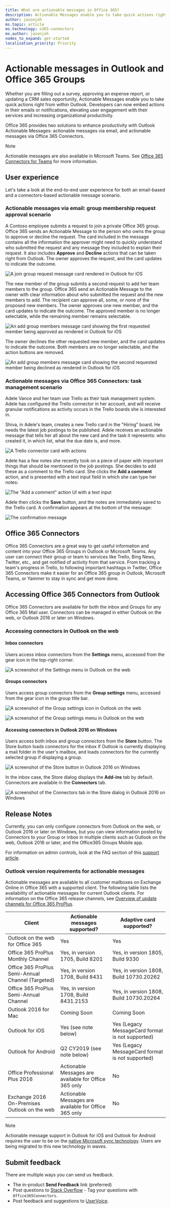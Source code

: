 ```yaml
---
title: What are actionable messages in Office 365?
description: Actionable Messages enable you to take quick actions right from within Outlook.
author: jasonjoh
ms.topic: article
ms.technology: o365-connectors
ms.author: jasonjoh
nodes_to_expand: get-started
localization_priority: Priority
---
```


# Actionable messages in Outlook and Office 365 Groups

Whether you are filling out a survey, approving an expense report, or updating a CRM sales opportunity, Actionable Messages enable you to take quick actions right from within Outlook. Developers can now embed actions in their emails or notifications, elevating user engagement with their services and increasing organizational productivity.

Office 365 provides two solutions to enhance productivity with Outlook Actionable Messages: actionable messages via email, and actionable messages via Office 365 Connectors.

> [!NOTE]
> Actionable messages are also available in Microsoft Teams. See [Office 365 Connectors for Teams](https://docs.microsoft.com/microsoftteams/platform/concepts/connectors/connectors) for more information.

## User experience

Let's take a look at the end-to-end user experience for both an email-based and a connectors-based actionable message scenario.

### Actionable messages via email: group membership request approval scenario

A Contoso employee submits a request to join a private Office 365 group. Office 365 sends an Actionable Message to the person who owns the group to approve or decline the request. The card included in the message contains all the information the approver might need to quickly understand who submitted the request and any message they included to explain their request. It also includes **Approve** and **Decline** actions that can be taken right from Outlook. The owner approves the request, and the card updates to indicate the outcome.

![A join group request message card rendered in Outlook for iOS](images/group-join-request-ios.png)

The new member of the group submits a second request to add her team members to the group. Office 365 send an Actionable Message to the owner with clear information about who submitted the request and the new members to add. The recipient can approve all, some, or none of the proposed new members. The owner approves one new member, and the card updates to indicate the outcome. The approved member is no longer selectable, while the remaining member remains selectable.

![An add group members message card showing the first requested member being approved as rendered in Outlook for iOS](images/group-add-members-request-ios-1.png)

The owner declines the other requested new member, and the card updates to indicate the outcome. Both members are no longer selectable, and the action buttons are removed.

![An add group members message card showing the second requested member being declined as rendered in Outlook for iOS](images/group-add-members-request-ios-2.png)

### Actionable messages via Office 365 Connectors: task management scenario

Adele Vance and her team use Trello as their task management system. Adele has configured the Trello connector in her account, and will receive granular notifications as activity occurs in the Trello boards she is interested in.

Shiva, in Adele's team, creates a new Trello card in the "Hiring" board. He needs the latest job postings to be published. Adele receives an actionable message that tells her all about the new card and the task it represents: who created it, in which list, what the due date is, and more.

![A Trello connector card with actions](images/trello-card-actions.png)

Adele has a few notes she recently took on a piece of paper with important things that should be mentioned in the job postings. She decides to add these as a comment to the Trello card. She clicks the **Add a comment** action, and is presented with a text input field in which she can type her notes:

![The "Add a comment" action UI with a text input](images/trello-card-add-comment.png)

Adele then clicks the **Save** button, and the notes are immediately saved to the Trello card. A confirmation appears at the bottom of the message:

![The confirmation message](images/trello-card-infobar.png)

## Office 365 Connectors

Office 365 Connectors are a great way to get useful information and content into your Office 365 Groups in Outlook or Microsoft Teams. Any user can connect their group or team to services like Trello, Bing News, Twitter, etc., and get notified of activity from that service. From tracking a team's progress in Trello, to following important hashtags in Twitter, Office 365 Connectors make it easier for an Office 365 group in Outlook, Microsoft Teams, or Yammer to stay in sync and get more done.

## Accessing Office 365 Connectors from Outlook

Office 365 Connectors are available for both the inbox and Groups for any Office 365 Mail user. Connectors can be managed in either Outlook on the web, or Outlook 2016 or later on Windows.

### Accessing connectors in Outlook on the web

#### Inbox connectors

Users access inbox connectors from the **Settings** menu, accessed from the gear icon in the top-right corner.

![A screenshot of the Settings menu in Outlook on the web](images/web-inbox-connector-menu.png)

#### Groups connectors

Users access group connectors from the **Group settings** menu, accessed from the gear icon in the group title bar.

![A screenshot of the Group settings icon in Outlook on the web](images/web-group-settings-icon.png)

![A screenshot of the Group settings menu in Outlook on the web](images/web-group-connector-menu.png)

#### Accessing connectors in Outlook 2016 on Windows

Users access both inbox and group connectors from the **Store** button. The Store button loads connectors for the inbox if Outlook is currently displaying a mail folder in the user's mailbox, and loads connectors for the currently selected group if displaying a group.

![A screenshot of the Store button in Outlook 2016 on Windows](images/win-store-icon.png)

In the inbox case, the Store dialog displays the **Add-ins** tab by default. Connectors are available in the **Connectors** tab.

![A screenshot of the Connectors tab in the Store dialog in Outlook 2016 on Windows](images/win-store-connectors-tab.png)

## Release Notes

Currently, you can only configure connectors from Outlook on the web, or Outlook 2016 or later on Windows, but you can view information posted by Connectors to your Group or inbox in multiple clients such as Outlook on the web, Outlook 2016 or later, and the Office365 Groups Mobile app.

For information on admin controls, look at the FAQ section of this <a target="_blank" href="https://support.office.com/en-us/article/Connect-apps-to-your-groups-ed0ce547-038f-4902-b9b3-9e518ae6fbab?ui=en-US&rs=en-US&ad=US">support article</a>.

### Outlook version requirements for actionable messages

Actionable messages are available to all customer mailboxes on Exchange Online in Office 365 with a supported client. The following table lists the availability of actionable messages for current Outlook clients. For information on the Office 365 release channels, see [Overview of update channels for Office 365 ProPlus](https://support.office.com/en-us/article/Overview-of-update-channels-for-Office-365-ProPlus-9ccf0f13-28ff-4975-9bd2-7e4ea2fefef4).

| Client                                            | Actionable messages supported?                        | Adaptive card supported? |
|---------------------------------------------------|-------------------------------------------------------|---|
| Outlook on the web for Office 365                 | Yes                                                   | Yes |
| Office 365 ProPlus Monthly Channel                | Yes, in version 1705, Build 8201                      | Yes, in version 1805, Build 9330 |
| Office 365 ProPlus Semi-Annual Channel (Targeted) | Yes, in version 1708, Build 8431                      | Yes, in version 1808, Build 10730.20262 |
| Office 365 ProPlus Semi-Annual Channel            | Yes, in version 1708, Build 8431.2153                 | Yes, in version 1808, Build 10730.20264 |
| Outlook 2016 for Mac                              | Coming Soon                                           | Coming Soon |
| Outlook for iOS                                   | Yes (see note below)                                  | Yes (Legacy MessageCard format is not supported) |
| Outlook for Android                               | Q2 CY2019 (see note below)                            | Yes (Legacy MessageCard format is not supported) |
| Office Professional Plus 2016                     | Actionable Messages are available for Office 365 only | No |
| Exchange 2016 On-Premises Outlook on the web      | Actionable Messages are available for Office 365 only | No |

> [!NOTE]
> Actionable message support in Outlook for iOS and Outlook for Android requires the user to be on the [native Microsoft sync technology](/exchange/clients-and-mobile-in-exchange-online/outlook-for-ios-and-android/outlook-for-ios-and-android#data-synchronization-protocol). Users are being migrated to this new technology in waves.

## Submit feedback

There are multiple ways you can send us feedback.

- The in-product **Send Feedback** link (preferred)
- Post questions to [Stack Overflow](https://stackoverflow.com/questions/tagged/Office365Connectors?sort=newest) - Tag your questions with `Office365Connectors`.
- Post feedback and suggestions to <a target="_blank" href="https://officespdev.uservoice.com/forums/224641-general/category/146379-connectors">UserVoice</a>.
